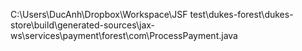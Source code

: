C:\Users\DucAnh\Dropbox\Workspace\JSF test\dukes-forest\dukes-store\build\generated-sources\jax-ws\services\payment\forest\com\ProcessPayment.java
